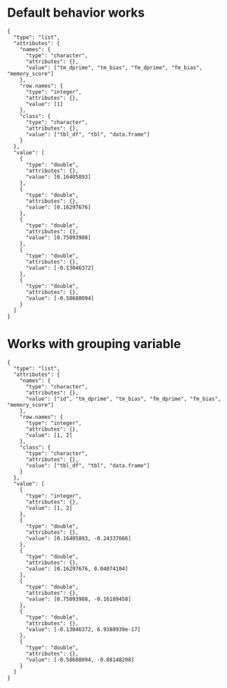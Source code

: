 # Default behavior works

    {
      "type": "list",
      "attributes": {
        "names": {
          "type": "character",
          "attributes": {},
          "value": ["tm_dprime", "tm_bias", "fm_dprime", "fm_bias", "memory_score"]
        },
        "row.names": {
          "type": "integer",
          "attributes": {},
          "value": [1]
        },
        "class": {
          "type": "character",
          "attributes": {},
          "value": ["tbl_df", "tbl", "data.frame"]
        }
      },
      "value": [
        {
          "type": "double",
          "attributes": {},
          "value": [0.16405893]
        },
        {
          "type": "double",
          "attributes": {},
          "value": [0.16297676]
        },
        {
          "type": "double",
          "attributes": {},
          "value": [0.75093988]
        },
        {
          "type": "double",
          "attributes": {},
          "value": [-0.13046372]
        },
        {
          "type": "double",
          "attributes": {},
          "value": [-0.58688094]
        }
      ]
    }

# Works with grouping variable

    {
      "type": "list",
      "attributes": {
        "names": {
          "type": "character",
          "attributes": {},
          "value": ["id", "tm_dprime", "tm_bias", "fm_dprime", "fm_bias", "memory_score"]
        },
        "row.names": {
          "type": "integer",
          "attributes": {},
          "value": [1, 2]
        },
        "class": {
          "type": "character",
          "attributes": {},
          "value": ["tbl_df", "tbl", "data.frame"]
        }
      },
      "value": [
        {
          "type": "integer",
          "attributes": {},
          "value": [1, 2]
        },
        {
          "type": "double",
          "attributes": {},
          "value": [0.16405893, -0.24337666]
        },
        {
          "type": "double",
          "attributes": {},
          "value": [0.16297676, 0.04074104]
        },
        {
          "type": "double",
          "attributes": {},
          "value": [0.75093988, -0.16189458]
        },
        {
          "type": "double",
          "attributes": {},
          "value": [-0.13046372, 6.9388939e-17]
        },
        {
          "type": "double",
          "attributes": {},
          "value": [-0.58688094, -0.08148208]
        }
      ]
    }

